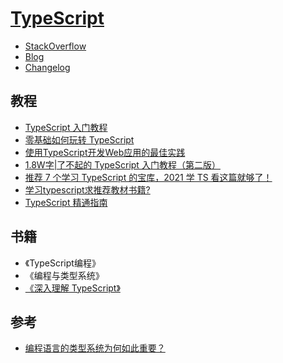# [TypeScript](http://www.typescriptlang.org)

- [StackOverflow](https://stackoverflow.com/questions/tagged/typescript)
- [Blog](https://devblogs.microsoft.com/typescript/)
- [Changelog](https://www.typescriptlang.org/docs/handbook/release-notes/overview.html)

## 教程

- [TypeScript 入门教程](https://ts.xcatliu.com/introduction/hello-typescript.html)
- [零基础如何玩转 TypeScript](https://zhuanlan.zhihu.com/c_206498766)
- [使用TypeScript开发Web应用的最佳实践](https://yrq110.me/post/front-end/best-practice-of-typescript-in-webapp-developing/)
- [1.8W字|了不起的 TypeScript 入门教程（第二版）](http://semlinker.com/ts-comprehensive-tutorial/)
- [推荐 7 个学习 TypeScript 的宝库，2021 学 TS 看这篇就够了！](https://segmentfault.com/a/1190000038959316)
- [学习typescript求推荐教材书籍?](https://www.zhihu.com/question/264894569)
- [TypeScript 精通指南](https://nodelover.gitbook.io/typescript/)

## 书籍

- 《TypeScript编程》
- 《编程与类型系统》
- [《深入理解 TypeScript》](https://jkchao.github.io/typescript-book-chinese/)

## 参考

- [编程语言的类型系统为何如此重要？](https://www.zhihu.com/question/23434097)
